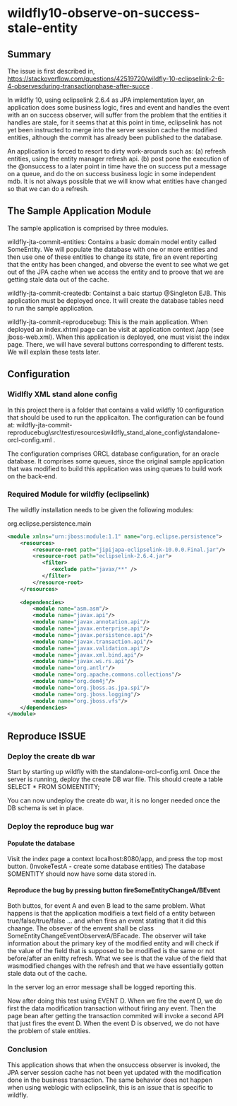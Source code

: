 # wildfly10-observe-on-success-stale-entity

## Summary
The issue is first described in, 
https://stackoverflow.com/questions/42519720/wildfly-10-eclipselink-2-6-4-observesduring-transactionphase-after-succe .

In wildfly 10, using eclipselink 2.6.4 as JPA implementation layer,   an application does some business logic, fires and event and handles the event with an on success observer, will suffer from the problem that the entities it handles are stale, for it seems that at this point in time, eclipselink has not yet been instructed to merge into the server session cache the modified entities, although the commit has already been published to the database.

An application is forced to resort to dirty work-arounds such as: (a) refresh entities, using the entity manager refresh api. (b) post pone the execution of the @onsuccess to a later point in time have the on success put a message on a queue, and do the on success business logic in some independent mdb. It is not always possible that we will know what entities have changed so that we can do a refresh.

## The Sample Application Module
The sample application is comprised by three modules. 

wildfly-jta-commit-entities:
Contains a basic domain model entity called SomeEntity. We will populate the database with one or more entities and then use one of these entities to change its state, fire an event reporting that the entity has been changed, and obverse the event to see what we get out of the JPA cache when we access the entity and to proove that we are getting stale data out of the cache.


wildfly-jta-commit-createdb:
Containst a baic startup @Singleton EJB. This application must be deployed once. It will create the database tables need to run the sample application.


wildfly-jta-commit-reproducebug:
This is the main application. When deployed an index.xhtml page can be visit at application context /app (see jboss-web.xml).
When this application is deployed, one must visist the index page.
There, we will have several buttons corresponding to different tests.
We will explain these tests later.


## Configuration
### Widlfly XML stand alone config
In this project there is a folder that contains a valid wildfly 10 configuration that should be used to run the applicaiton.
The configuration can be found at:
wildfly-jta-commit-reproducebug\src\test\resources\wildfly_stand_alone_config\standalone-orcl-config.xml .

The configuration comprises ORCL database configuration, for an oracle database.
It comprises some queues, since the original sample application that was modified to build this application was using queues to build work on the back-end. 

### Required Module for wildfly (eclipselink)
The wildfly installation needs to be given the following modules:

org.eclipse.persistence.main
```xml
<module xmlns="urn:jboss:module:1.1" name="org.eclipse.persistence">
    <resources>
        <resource-root path="jipijapa-eclipselink-10.0.0.Final.jar"/>
        <resource-root path="eclipselink-2.6.4.jar">
           <filter>
              <exclude path="javax/**" />
           </filter>
        </resource-root>
    </resources>
 
    <dependencies>
        <module name="asm.asm"/>
        <module name="javax.api"/>
        <module name="javax.annotation.api"/>
        <module name="javax.enterprise.api"/>
        <module name="javax.persistence.api"/>
        <module name="javax.transaction.api"/>
        <module name="javax.validation.api"/>
        <module name="javax.xml.bind.api"/>
        <module name="javax.ws.rs.api"/>
        <module name="org.antlr"/>
        <module name="org.apache.commons.collections"/>
        <module name="org.dom4j"/>
        <module name="org.jboss.as.jpa.spi"/>
        <module name="org.jboss.logging"/>
        <module name="org.jboss.vfs"/>
    </dependencies>
</module>
```


## Reproduce ISSUE

### Deploy the create db war
Start by starting up wildfly with the standalone-orcl-config.xml.
Once the server is running, deploy the create DB war file.
This should create a table 
SELECT * FROM SOMEENTITY;

You can now undeploy the create db war, it is no longer needed once the DB schema is set in place.

### Deploy the reproduce bug war

#### Populate the database
Visit the index page a context localhost:8080/app, and press the top most button. (InvokeTestA - create some database entities)
The database SOMENTITY should now have some data stored in.

#### Reproduce the bug by pressing button fireSomeEntityChangeA/BEvent
Both buttos, for event A and even B lead to the same problem.
What happens is that the application modifieis a text field of a entity between true/false/true/false ... and when fires an event stating that it did this chaange.
The obsever of the envent shall be class SomeEntityChangeEventObserverA/BFacade.
The observer will take information about the primary key of the modified entity and will check if the value of the field that is supposed to be modified is the same or not before/after an enitty refresh.
What we see is that the value of the field that wasmodified changes with the refresh and that we have essentially gotten stale data out of the cache.

In the server log an error message shall be logged reporting this.

Now after doing this test using EVENT D.
When we fire the event D, we do first the data modification transaction without firing any event. Then the page bean after getting the transaction commited will invoke a second API that just fires the event D.
When the event D is observed, we do not have the problem of stale entities.


### Conclusion
This application shows that when the onsuccess observer is invoked, the JPA server session cache has not been yet updated with the modification done in the business transaction.
The same behavior does not happen when using weblogic with eclipselink, this is an issue that is specific to wildfly.








